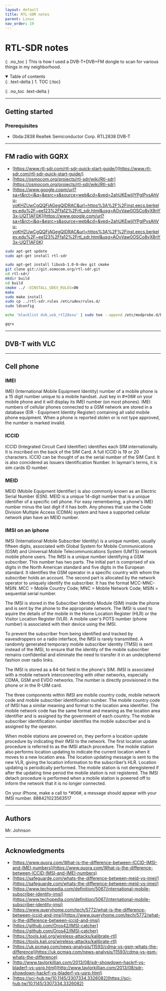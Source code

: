 ```yaml
---
layout: default
title: RTL-SDR notes
parent: Linux
nav_order: 19
---
```

# RTL-SDR notes
{: .no_toc }
This is how I used a DVB-T+DVB+FM dongle to scan for various things in my neighborhood.

<details open markdown="block">
  <summary>
   Table of contents
  </summary>
  {: .text-delta }
1. TOC
{:toc}
</details>

{: .no_toc .text-delta }

---


## Getting started

### Prerequisites

* 0bda:2838 Realtek Semiconductor Corp. RTL2838 DVB-T

---

## FM radio with GQRX

* [https://www.rtl-sdr.com/rtl-sdr-quick-start-guide/](https://www.rtl-sdr.com/rtl-sdr-quick-start-guide/)
* [https://osmocom.org/projects/rtl-sdr/wiki/Rtl-sdr](https://osmocom.org/projects/rtl-sdr/wiki/Rtl-sdr)
* [https://www.google.copm/url?sa=t&rct=j&q=&esrc=s&source=web&cd=&ved=2ahUKEwijlYPglPvsAhVu-yoKHZUwCgQQFjAGegQIDRAC&url=https%3A%2F%2Finst.eecs.berkeley.edu%2F~ee123%2Ffa12%2Frtl_sdr.html&usg=AOvVaw0OSCo8yX8nY3x-UQT1AF0K](https://www.google.com/url?sa=t&rct=j&q=&esrc=s&source=web&cd=&ved=2ahUKEwijlYPglPvsAhVu-yoKHZUwCgQQFjAGegQIDRAC&url=https%3A%2F%2Finst.eecs.berkeley.edu%2F~ee123%2Ffa12%2Frtl_sdr.html&usg=AOvVaw0OSCo8yX8nY3x-UQT1AF0K)

```bash
sudo apt-get update 
sudo apt-get install rtl-sdr

sudo apt-get install libusb-1.0-0-dev git cmake 
git clone git://git.osmocom.org/rtl-sdr.git 
cd rtl-sdr/ 
mkdir build 
cd build 
cmake ../ -DINSTALL_UDEV_RULES=ON 
make 
sudo make install 
sudo cp ../rtl-sdr.rules /etc/udev/rules.d/ 
sudo ldconfig
```

```bash
echo 'blacklist dvb_usb_rtl28xxu' | sudo tee --append /etc/modprobe.d/blacklist-dvb_usb_rtl28xxu.conf
```

```bash
gqrx
```

---

## DVB-T with VLC

---

## Cell phone


### IMEI
IMEI (International Mobile Equipment Identity) number of a mobile phone is a 15 digit number unique to a mobile handset. Just key in #*06# on your mobile phone and it will display its IMEI number (on most phones). IMEI numbers of cellular phones connected to a GSM network are stored in a database (EIR - Equipment Identity Register) containing all valid mobile phone equipment.
When a phone is reported stolen or is not type approved, the number is marked invalid.

### ICCID
ICCID (Integrated Circuit Card Identifier) identifies each SIM internationally. It is inscribed on the back of the SIM Card. A full ICCID is 19 or 20 characters. ICCID can be thought of as the serial number of the SIM Card. It is also concidered as Issuers Identification Number. In layman's terms, it is sim cards ID number.

### MEID
MEID (Mobile Equipment Identifier) is also commonly known as an Electric Serial Number (ESN). MEID is a unique 14-digit number that is a unique identifier of a specific cell phone. For easy remembering, a phone's IMEI number minus the last digit if it has both. Any phones that use the Code Division Multiple Access (CDMA) system and have a supported cellular network plan have an MEID number. 

### IMSI on an iphone
IMSI (International Mobile Subscriber Identity) is a unique number, usually fifteen digits, associated with Global System for Mobile Communications (GSM) and Universal Mobile Telecommunications System (UMTS) network mobile phone users. The IMSI is a unique number identifying a GSM subscriber. This number has two parts. The initial part is comprised of six digits in the North American standard and five digits in the European standard. It identifies the GSM operator in a specific country with whom the subscriber holds an account. The second part is allocated by the network operator to uniquely identify the subscriber. It has the format MCC-MNC-MSIN. MCC = Mobile Country Code; MNC = Mobile Network Code; MSIN = sequential serial number.

The IMSI is stored in the Subscriber Identidy Module (SIM) inside the phone and is sent by the phone to the appropriate network. The IMSI is used to aquire the details of the mobile in the Home Location Register (HLR) or the Visitor Location Register (VLR). A mobile user's POTS number (phone number) is associated with their device using the IMSI.


To prevent the subscriber from being identified and tracked by eavesdroppers on a radio interface, the IMSI is rarely transmitted. A randomly generated temporary mobile subscriber identity (TMSI) is sent instead of the IMSI, to ensure that the identity of the mobile subscriber remains confidential and eliminate the need to transfer it in an undeciphered fashion over radio links.

The IMSI is stored as a 64-bit field in the phone's SIM. IMSI is associated with a mobile network interconnecting with other networks, especially CDMA, GSM and EVDO networks. The number is directly provisioned in the phone or in the R-UIM card. 

The three components within IMSI are mobile country code, mobile network code and mobile subscriber identification number. The mobile country code of IMSI has a similar meaning and format to the location area identifier. The mobile network code has the same format and meaning as the location area identifier and is assigned by the government of each country. The mobile subscriber identification number identifies the mobile subscriber and is assigned by the operator.

When mobile stations are powered on, they perform a location update procedure by indicating their IMSI to the network. The first location update procedure is referred to as the IMSI attach procedure. The mobile station also performs location updating to indicate the current location when it moves to a new location area. The location updating message is sent to the new VLR, giving the location information to the subscriber’s HLR. Location updating is periodically performed. The mobile station is not deregistered if after the updating time period the mobile station is not registered. The IMSI detach procedure is performed when a mobile station is powered off to inform the network that it is no longer connected.


On your iPhone, make a call to *#06#, a message should appear with your IMSI number.
888421023563517

---

## Authors
Mr. Johnson

---

## Acknowledgments
* [https://www.quora.com/What-is-the-difference-between-ICCID-IMSI-and-IMEI-numbers](https://www.quora.com/What-is-the-difference-between-ICCID-IMSI-and-IMEI-numbers)
* [https://safeguarde.com/whats-the-difference-between-meid-vs-imei/](https://safeguarde.com/whats-the-difference-between-meid-vs-imei/)
* [https://www.techopedia.com/definition/5067/international-mobile-subscriber-identity-imsi](https://www.techopedia.com/definition/5067/international-mobile-subscriber-identity-imsi)
* [https://www.queryhome.com/tech/5772/what-is-the-difference-between-iccid-and-imsi](https://www.queryhome.com/tech/5772/what-is-the-difference-between-iccid-and-imsi)
* [https://github.com/Oros42/IMSI-catcher](https://github.com/Oros42/IMSI-catcher)
* [https://tools.kali.org/wireless-attacks/kalibrate-rtl](https://tools.kali.org/wireless-attacks/kalibrate-rtl)
* [https://uk.pcmag.com/news-analysis/11593/cdma-vs-gsm-whats-the-difference](https://uk.pcmag.com/news-analysis/11593/cdma-vs-gsm-whats-the-difference)
* [http://www.taylorkillian.com/2013/08/sdr-showdown-hackrf-vs-bladerf-vs-usrp.html](http://www.taylorkillian.com/2013/08/sdr-showdown-hackrf-vs-bladerf-vs-usrp.html)
* [https://sci-hub.tw/10.1145/3307334.3326082](https://sci-hub.tw/10.1145/3307334.3326082)